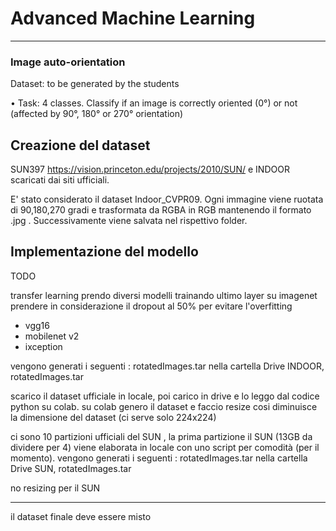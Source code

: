 # Advanced Machine Learning
-------------------------------------------------------------------------------------------------------------------------------------------------------
### Image auto-orientation

Dataset: to be generated by the students

• Task: 4 classes. Classify if an image is correctly oriented (0°) or not
(affected by 90°, 180° or 270° orientation)





## Creazione del dataset

SUN397 https://vision.princeton.edu/projects/2010/SUN/ e INDOOR scaricati dai siti ufficiali. 

E' stato considerato il dataset Indoor_CVPR09. Ogni immagine viene ruotata di 90,180,270 gradi e trasformata da RGBA in RGB mantenendo il formato .jpg . Successivamente viene salvata nel rispettivo folder.



## Implementazione del modello

TODO

transfer learning
prendo diversi modelli trainando ultimo layer su imagenet 
prendere in considerazione il dropout al 50%  per evitare l'overfitting 

* vgg16
* mobilenet v2 
* ixception

vengono generati i seguenti : rotatedImages.tar nella cartella  Drive INDOOR, rotatedImages.tar


scarico il dataset ufficiale in locale, poi carico in drive e lo leggo dal codice python su colab. su colab genero il dataset e faccio resize cosi diminuisce la dimensione del dataset (ci serve solo 224x224)


ci sono 10 partizioni ufficiali del SUN ,
la prima partizione il SUN (13GB da dividere per 4) viene elaborata in locale con uno script per comodità (per il momento).
vengono generati i seguenti : rotatedImages.tar nella cartella  Drive SUN, rotatedImages.tar

no resizing per il SUN 

---------------
il dataset finale deve essere misto
